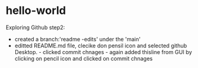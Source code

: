 # hello-world
Exploring Github
step2:
   - created a branch:'readme -edits' under the 'main'
   - editted README.md file, clecike don pensil icon and selected
       github Desktop.
    - clicked commit chnages
    - again added thisline from GUI by clicking on pencil icon and clicked on commit chnages 
